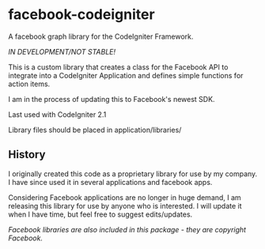 facebook-codeigniter
====================

A facebook graph library for the CodeIgniter Framework. 

*IN DEVELOPMENT/NOT STABLE!*

This is a custom library that creates a class for the Facebook API to integrate into a CodeIgniter Application and defines simple functions for action items.

I am in the process of updating this to Facebook's newest SDK.

Last used with CodeIgniter 2.1

Library files should be placed in application/libraries/

History
---------------
I originally created this code as a proprietary library for use by my company. I have since used it in several applications and facebook apps. 

Considering Facebook applications are no longer in huge demand, I am releasing this library for use by anyone who is interested. I will update it when I have time, but feel free to suggest edits/updates.

*Facebook libraries are also included in this package - they are copyright Facebook.*
